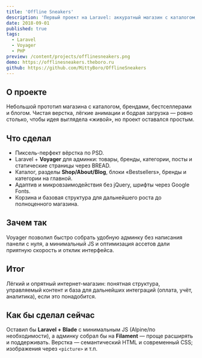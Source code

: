 ```yaml
---
title: 'Offline Sneakers'
description: 'Первый проект на Laravel: аккуратный магазин с каталогом, блогом и админкой Voyager — простой, быстрый и без лишних зависимостей.'
date: 2018-09-01
published: true
tags:
  - Laravel
  - Voyager
  - PHP
preview: /content/projects/offlinesneakers.png
demo: https://offlinesneakers.theboro.ru
github: https://github.com/MittyBoro/OfflineSneakers
---
```


## О проекте

Небольшой прототип магазина с каталогом, брендами, бестселлерами и блогом. Чистая верстка, лёгкие анимации и бодрая загрузка — ровно столько, чтобы идея выглядела «живой», но проект оставался простым.

## Что сделал

- Пиксель-перфект вёрстка по PSD.
- Laravel + **Voyager** для админки: товары, бренды, категории, посты и статические страницы через BREAD.
- Каталог, разделы **Shop/About/Blog**, блоки «Bestsellers», бренды и категории на главной.
- Адаптив и микровзаимодействия без jQuery, шрифты через Google Fonts.
- Корзина и базовая структура для дальнейшего роста до полноценного магазина.

## Зачем так

Voyager позволил быстро собрать удобную админку без написания панели с нуля, а минимальный JS и оптимизация ассетов дали приятную скорость и отклик интерфейса.

## Итог

Лёгкий и опрятный интернет-магазин: понятная структура, управляемый контент и база для дальнейших интеграций (оплата, учёт, аналитика), если это понадобится.

## Как бы сделал сейчас

Оставил бы **Laravel + Blade** с минимальным JS (Alpine/по необходимости), а админку собрал бы на **Filament** — проще расширять и поддерживать. Верстка — семантический HTML и современный CSS; изображения через `<picture>` и т.п.
